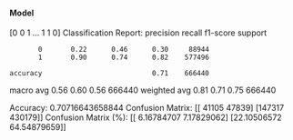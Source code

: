 #### Model
[0 0 1 ... 1 1 0]
Classification Report:
              precision    recall  f1-score   support

           0       0.22      0.46      0.30     88944
           1       0.90      0.74      0.82    577496

    accuracy                           0.71    666440
   macro avg       0.56      0.60      0.56    666440
weighted avg       0.81      0.71      0.75    666440

Accuracy: 0.70716643658844
Confusion Matrix:
[[ 41105  47839]
 [147317 430179]]
Confusion Matrix (%):
[[ 6.16784707  7.17829062]
 [22.10506572 64.54879659]]
